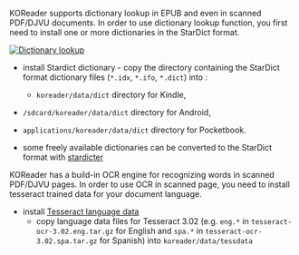 KOReader supports dictionary lookup in EPUB and even in scanned PDF/DJVU documents.
In order to use dictionary lookup function, you first need to install one or more dictionaries in the StarDict format.

[![Dictionary lookup](https://github.com/koreader/koreader/wiki/screenshots/dictionary_lookup.png)](https://github.com/koreader/koreader/wiki/screenshots/dictionary_lookup.png)

* install Stardict dictionary - copy the directory containing the StarDict format dictionary files (`*.idx`, `*.ifo`, `*.dict`) into :
    * `koreader/data/dict` directory for Kindle,
 *  `/sdcard/koreader/data/dict` directory for Android,
 *  `applications/koreader/data/dict` directory for Pocketbook.

* some freely available dictionaries can be converted to the StarDict format with [stardicter](http://blog.cihar.com/archives/2016/03/24/stardicter-09/)

KOReader has a build-in OCR engine for recognizing words in scanned PDF/DJVU pages. In order to use OCR in scanned page, you need to install tesseract trained data for your document language.

* install [Tesseract language data](https://code.google.com/p/tesseract-ocr/downloads/list)
    * copy language data files for Tesseract 3.02 (e.g. `eng.*` in `tesseract-ocr-3.02.eng.tar.gz` for English and `spa.*` in `tesseract-ocr-3.02.spa.tar.gz` for Spanish) into `koreader/data/tessdata`
